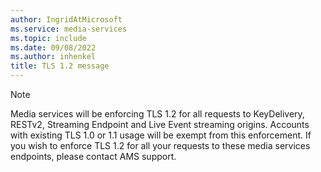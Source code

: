 ```yaml
---
author: IngridAtMicrosoft
ms.service: media-services
ms.topic: include
ms.date: 09/08/2022
ms.author: inhenkel
title: TLS 1.2 message
---
```


> [!NOTE]
> Media services will be enforcing TLS 1.2 for all requests to KeyDelivery, RESTv2, Streaming Endpoint and Live Event streaming origins. Accounts with existing TLS 1.0 or 1.1 usage will be exempt from this enforcement. If you wish to enforce TLS 1.2 for all your requests to these media services endpoints, please contact AMS support.
